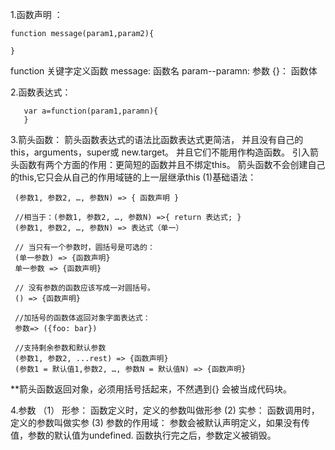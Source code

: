 1.函数声明 ：
   
    function message(param1,param2){
   
    }
   function 关键字定义函数
   message: 函数名
   param--paramn:  参数
   {}： 函数体

2.函数表达式：
   
       var a=function(param1,paramn){
       }
   
3.箭头函数：
     箭头函数表达式的语法比函数表达式更简洁，
     并且没有自己的this，arguments，super或 new.target。
     并且它们不能用作构造函数。
     引入箭头函数有两个方面的作用：更简短的函数并且不绑定this。
     箭头函数不会创建自己的this,它只会从自己的作用域链的上一层继承this
  (1)基础语法：
    
     (参数1, 参数2, …, 参数N) => { 函数声明 }
     
     //相当于：(参数1, 参数2, …, 参数N) =>{ return 表达式; }
     (参数1, 参数2, …, 参数N) => 表达式（单一）
     
     // 当只有一个参数时，圆括号是可选的：
     (单一参数) => {函数声明}
     单一参数 => {函数声明}
     
     // 没有参数的函数应该写成一对圆括号。
     () => {函数声明}
     
     //加括号的函数体返回对象字面表达式：
     参数=> ({foo: bar})
     
     //支持剩余参数和默认参数
     (参数1, 参数2, ...rest) => {函数声明}
     (参数1 = 默认值1,参数2, …, 参数N = 默认值N) => {函数声明}
     
  **箭头函数返回对象，必须用括号括起来，不然遇到{} 会被当成代码块。
  
4.参数
  （1） 形参： 函数定义时，定义的参数叫做形参
   (2)  实参： 函数调用时，定义的参数叫做实参
   (3) 参数的作用域：
       参数会被默认声明定义，如果没有传值，参数的默认值为undefined.
       函数执行完之后，参数定义被销毁。
       